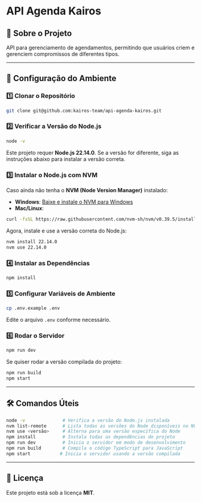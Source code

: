 # API Agenda Kairos

## 📌 Sobre o Projeto

API para gerenciamento de agendamentos, permitindo que usuários criem e gerenciem compromissos de diferentes tipos.

---

## 🚀 Configuração do Ambiente

### 1️⃣ Clonar o Repositório

```sh
git clone git@github.com:kairos-team/api-agenda-kairos.git
```

### 2️⃣ Verificar a Versão do Node.js

```sh
node -v
```

Este projeto requer **Node.js 22.14.0**. Se a versão for diferente, siga as instruções abaixo para instalar a versão correta.

### 3️⃣ Instalar o Node.js com NVM

Caso ainda não tenha o **NVM (Node Version Manager)** instalado:

- **Windows**: [Baixe e instale o NVM para Windows](https://github.com/coreybutler/nvm-windows/releases)
- **Mac/Linux**:

```sh
curl -fsSL https://raw.githubusercontent.com/nvm-sh/nvm/v0.39.5/install.sh | bash
```

Agora, instale e use a versão correta do Node.js:

```sh
nvm install 22.14.0
nvm use 22.14.0
```

### 4️⃣ Instalar as Dependências

```sh
npm install
```

### 5️⃣ Configurar Variáveis de Ambiente

```sh
cp .env.example .env
```

Edite o arquivo `.env` conforme necessário.

### 6️⃣ Rodar o Servidor

```sh
npm run dev
```

Se quiser rodar a versão compilada do projeto:

```sh
npm run build
npm start
```

---

## 🛠️ Comandos Úteis

```sh
node -v              # Verifica a versão do Node.js instalada
nvm list-remote      # Lista todas as versões do Node disponíveis no NVM
nvm use <versão>     # Alterna para uma versão específica do Node
npm install          # Instala todas as dependências do projeto
npm run dev          # Inicia o servidor em modo de desenvolvimento
npm run build        # Compila o código TypeScript para JavaScript
npm start           # Inicia o servidor usando a versão compilada
```

---

## 📄 Licença

Este projeto está sob a licença **MIT**.
